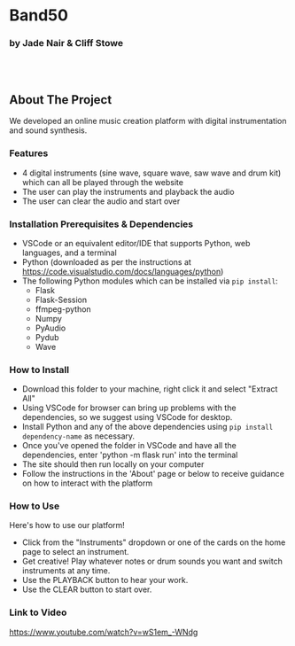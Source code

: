 # Band50
### by Jade Nair & Cliff Stowe  

<br></br>

## About The Project
We developed an online music creation platform with digital instrumentation and sound synthesis. 

### Features

* 4 digital instruments (sine wave, square wave, saw wave and drum kit) which can all be played through the website
* The user can play the instruments and playback the audio 
* The user can clear the audio and start over

### Installation Prerequisites & Dependencies

* VSCode or an equivalent editor/IDE that supports Python, web languages, and a terminal
* Python (downloaded as per the instructions at https://code.visualstudio.com/docs/languages/python)
* The following Python modules which can be installed via `pip install`:
  * Flask
  * Flask-Session
  * ffmpeg-python
  * Numpy
  * PyAudio
  * Pydub
  * Wave


### How to Install

* Download this folder to your machine, right click it and select "Extract All" 
* Using VSCode for browser can bring up problems with the dependencies, so we suggest using VSCode for desktop.
* Install Python and any of the above dependencies using `pip install dependency-name` as necessary.
* Once you've opened the folder in VSCode and have all the dependencies, enter 'python -m flask run' into the terminal
* The site should then run locally on your computer
* Follow the instructions in the 'About' page or below to receive guidance on how to interact with the platform

### How to Use

Here's how to use our platform!
* Click from the "Instruments" dropdown or one of the cards on the home page to select an instrument.
* Get creative! Play whatever notes or drum sounds you want and switch instruments at any time. 
* Use the PLAYBACK button to hear your work. 
* Use the CLEAR button to start over. 

### Link to Video

https://www.youtube.com/watch?v=wS1em_-WNdg
